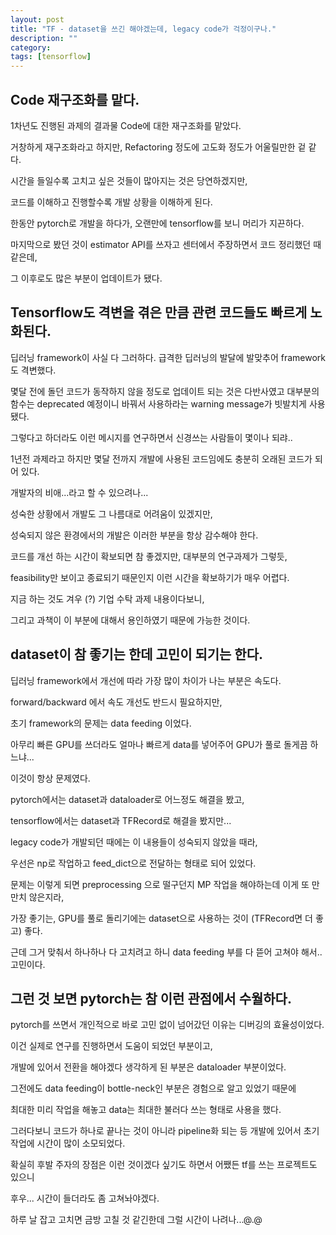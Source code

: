 ```yaml
---
layout: post
title: "TF - dataset을 쓰긴 해야겠는데, legacy code가 걱정이구나."
description: ""
category:
tags: [tensorflow]
---
```



## Code 재구조화를 맡다.

1차년도 진행된 과제의 결과물 Code에 대한 재구조화를 맡았다.

거창하게 재구조화라고 하지만, Refactoring 정도에 고도화 정도가 어울릴만한 겉 같다.

시간을 들일수록 고치고 싶은 것들이 많아지는 것은 당연하겠지만, 

코드를 이해하고 진행할수록 개발 상황을 이해하게 된다.

한동안 pytorch로 개발을 하다가, 오랜만에 tensorflow를 보니 머리가 지끈하다.

마지막으로 봤던 것이 estimator API를 쓰자고 센터에서 주장하면서 코드 정리했던 때 같은데, 

그 이후로도 많은 부분이 업데이트가 됐다.


## Tensorflow도 격변을 겪은 만큼 관련 코드들도 빠르게 노화된다.

딥러닝 framework이 사실 다 그러하다. 급격한 딥러닝의 발달에 발맞추어 framework도 격변했다.

몇달 전에 돌던 코드가 동작하지 않을 정도로 업데이트 되는 것은 다반사였고 대부분의 함수는 deprecated 예정이니 바꿔서 사용하라는 warning message가 빗발치게 사용됐다. 

그렇다고 하더라도 이런 메시지를 연구하면서 신경쓰는 사람들이 몇이나 되랴..

1년전 과제라고 하지만 몇달 전까지 개발에 사용된 코드임에도 충분히 오래된 코드가 되어 있다.

개발자의 비애...라고 할 수 있으려나...

성숙한 상황에서 개발도 그 나름대로 어려움이 있겠지만, 

성숙되지 않은 환경에서의 개발은 이러한 부분을 항상 감수해야 한다.

코드를 개선 하는 시간이 확보되면 참 좋겠지만, 대부분의 연구과제가 그렇듯, 

feasibility만 보이고 종료되기 때문인지 이런 시간을 확보하기가 매우 어렵다.

지금 하는 것도 겨우 (?) 기업 수탁 과제 내용이다보니,

그리고 과책이 이 부분에 대해서 용인하였기 때문에 가능한 것이다.



## dataset이 참 좋기는 한데 고민이 되기는 한다.

딥러닝 framework에서 개선에 따라 가장 많이 차이가 나는 부분은 속도다. 

forward/backward 에서 속도 개선도 반드시 필요하지만, 

초기 framework의 문제는 data feeding 이었다. 

아무리 빠른 GPU를 쓰더라도 얼마나 빠르게 data를 넣어주어 GPU가 풀로 돌게끔 하느냐...

이것이 항상 문제였다.

pytorch에서는 dataset과 dataloader로 어느정도 해결을 봤고,

tensorflow에서는 dataset과 TFRecord로 해결을 봤지만...

legacy code가 개발되던 때에는 이 내용들이 성숙되지 않았을 때라,

우선은 np로 작업하고 feed_dict으로 전달하는 형태로 되어 있었다. 

문제는 이렇게 되면 preprocessing 으로 떨구던지 MP 작업을 해야하는데 이게 또 만만치 않은지라,

가장 좋기는, GPU를 풀로 돌리기에는 dataset으로 사용하는 것이 (TFRecord면 더 좋고) 좋다.

근데 그거 맞춰서 하나하나 다 고치려고 하니 data feeding 부를 다 뜯어 고쳐야 해서..고민이다.


## 그런 것 보면 pytorch는 참 이런 관점에서 수월하다.

pytorch를 쓰면서 개인적으로 바로 고민 없이 넘어갔던 이유는 디버깅의 효율성이었다.

이건 실제로 연구를 진행하면서 도움이 되었던 부분이고, 

개발에 있어서 전환을 해야겠다 생각하게 된 부분은 dataloader 부분이었다.

그전에도 data feeding이 bottle-neck인 부분은 경험으로 알고 있었기 때문에 

최대한 미리 작업을 해놓고 data는 최대한 불러다 쓰는 형태로 사용을 했다. 

그러다보니 코드가 하나로 끝나는 것이 아니라 pipeline화 되는 등 개발에 있어서 초기 작업에 시간이 많이 소모되었다.

확실히 후발 주자의 장점은 이런 것이겠다 싶기도 하면서 어쨌든 tf를 쓰는 프로젝트도 있으니 

후우... 시간이 들더라도 좀 고쳐놔야겠다.

하루 날 잡고 고치면 금방 고칠 것 같긴한데 그럴 시간이 나려나...@.@